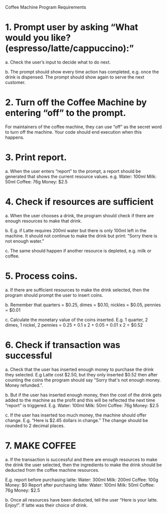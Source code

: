 Coffee Machine Program Requirements

# 1. Prompt user by asking “What would you like? (espresso/latte/cappuccino):”

  a. Check the user’s input to decide what to do next.
  
  b. The prompt should show every time action has completed, e.g. once the drink is
  dispensed. The prompt should show again to serve the next customer.

# 2. Turn off the Coffee Machine by entering “off” to the prompt.
  For maintainers of the coffee machine, they can use “off” as the secret word to turn off
  the machine. Your code should end execution when this happens.

# 3. Print report.
  a. When the user enters “report” to the prompt, a report should be generated that shows
  the current resource values.
  e.g.
  Water: 100ml
  Milk: 50ml
  Coffee: 76g
  Money: $2.5

# 4. Check if resources are sufficient
  a. When the user chooses a drink, the program should check if there are enough
  resources to make that drink.
  
  b. E.g. if Latte requires 200ml water but there is only 100ml left in the machine. It should
  not continue to make the drink but print: “Sorry there is not enough water.”
  
  c. The same should happen if another resource is depleted, e.g. milk or coffee.

# 5. Process coins.
  a. If there are sufficient resources to make the drink selected, then the program should
  prompt the user to insert coins.
  
  b. Remember that quarters = $0.25, dimes = $0.10, nickles = $0.05, pennies = $0.01
  
  c. Calculate the monetary value of the coins inserted. E.g. 1 quarter, 2 dimes, 1 nickel, 2
  pennies = 0.25 + 0.1 x 2 + 0.05 + 0.01 x 2 = $0.52

# 6. Check if transaction was successful
  a. Check that the user has inserted enough money to purchase the drink they selected.
  E.g Latte cost $2.50, but they only inserted $0.52 then after counting the coins the
  program should say “Sorry that's not enough money. Money refunded.”.
  
  b. But if the user has inserted enough money, then the cost of the drink gets added to the
  machine as the profit and this will be reflected the next time “report” is triggered. E.g.
  Water: 100ml
  Milk: 50ml
  Coffee: 76g
  Money: $2.5
  
  c. If the user has inserted too much money, the machine should offer change.
  E.g. “Here is $2.45 dollars in change.” The change should be rounded to 2 decimal
  places.

# 7. MAKE COFFEE
  a. If the transaction is successful and there are enough resources to make the drink the
  user selected, then the ingredients to make the drink should be deducted from the
  coffee machine resources.
  
  E.g. report before purchasing latte:
  Water: 300ml
  Milk: 200ml
  Coffee: 100g
  Money: $0
  Report after purchasing latte:
  Water: 100ml
  Milk: 50ml
  Coffee: 76g
  Money: $2.5
  
  b. Once all resources have been deducted, tell the user “Here is your latte. Enjoy!”. If
  latte was their choice of drink.
